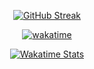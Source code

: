 <div align='center'>

  [![GitHub Streak](https://streak-stats.demolab.com?user=wwangwe&theme=transparent&hide_border=true&date_format=j%20M%5B%20Y%5D&hide_total_contributions=true)](https://git.io/streak-stats)
  
  [![wakatime](https://wakatime.com/badge/user/f33a7358-0d14-4a5b-a2ef-6d9441ec1f2d.svg)](https://wakatime.com/@wwangwe)

  [![Wakatime Stats](https://wakatime.com/share/@wwangwe/1b7865ad-f373-47d3-b079-dee302347d7e.svg)](https://wakatime.com/@wwangwe)
  
</div>
